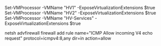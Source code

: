 



Set-VMProcessor -VMName "HV1" -ExposeVirtualizationExtensions $true
Set-VMProcessor -VMName "HV2" -ExposeVirtualizationExtensions $true
Set-VMProcessor -VMName "HV-Services" -ExposeVirtualizationExtensions $true




netsh advfirewall firewall add rule name="ICMP Allow incoming V4 echo request" protocol=icmpv4:8,any dir=in action=allow